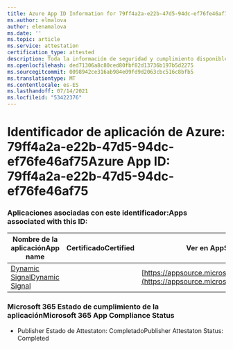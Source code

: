 ```yaml
---
title: Azure App ID Information for 79ff4a2a-e22b-47d5-94dc-ef76fe46af75
ms.author: elmalova
author: elenamalova
ms.date: ''
ms.topic: article
ms.service: attestation
certification_type: attested
description: Toda la información de seguridad y cumplimiento disponible para 79ff4a2a-e22b-47d5-94dc-ef76fe46af75.
ms.openlocfilehash: ded71306a8c80ced80fbf82d13736b197b5d2275
ms.sourcegitcommit: 0098942ce316ab984e09fd9d2063cbc516c8bfb5
ms.translationtype: MT
ms.contentlocale: es-ES
ms.lasthandoff: 07/14/2021
ms.locfileid: "53422376"
---
```

# <a name="azure-app-id-79ff4a2a-e22b-47d5-94dc-ef76fe46af75"></a><span data-ttu-id="2a44f-103">Identificador de aplicación de Azure: 79ff4a2a-e22b-47d5-94dc-ef76fe46af75</span><span class="sxs-lookup"><span data-stu-id="2a44f-103">Azure App ID: 79ff4a2a-e22b-47d5-94dc-ef76fe46af75</span></span>


### <a name="apps-associated-with-this-id"></a><span data-ttu-id="2a44f-104">Aplicaciones asociadas con este identificador:</span><span class="sxs-lookup"><span data-stu-id="2a44f-104">Apps associated with this ID:</span></span>
| <span data-ttu-id="2a44f-105">**Nombre de la aplicación**</span><span class="sxs-lookup"><span data-stu-id="2a44f-105">**App name**</span></span> | <span data-ttu-id="2a44f-106">**Certificado**</span><span class="sxs-lookup"><span data-stu-id="2a44f-106">**Certified**</span></span> | <span data-ttu-id="2a44f-107">**Ver en AppSource**</span><span class="sxs-lookup"><span data-stu-id="2a44f-107">**View in AppSource**</span></span> |
|-|-|-|
| [<span data-ttu-id="2a44f-108">Dynamic Signal</span><span class="sxs-lookup"><span data-stu-id="2a44f-108">Dynamic Signal</span></span>](https://docs.microsoft.com/en-us/microsoft-365-app-certification/forward/WA200000102) |  | [https://appsource.microsoft.com/product/office/WA200000102](https://appsource.microsoft.com/product/office/WA200000102) |

### <a name="microsoft-365-app-compliance-status"></a><span data-ttu-id="2a44f-109">Microsoft 365 Estado de cumplimiento de la aplicación</span><span class="sxs-lookup"><span data-stu-id="2a44f-109">Microsoft 365 App Compliance Status</span></span>
- <span data-ttu-id="2a44f-110">Publisher Estado de Attestaton: Completado</span><span class="sxs-lookup"><span data-stu-id="2a44f-110">Publisher Attestaton Status: Completed</span></span>
